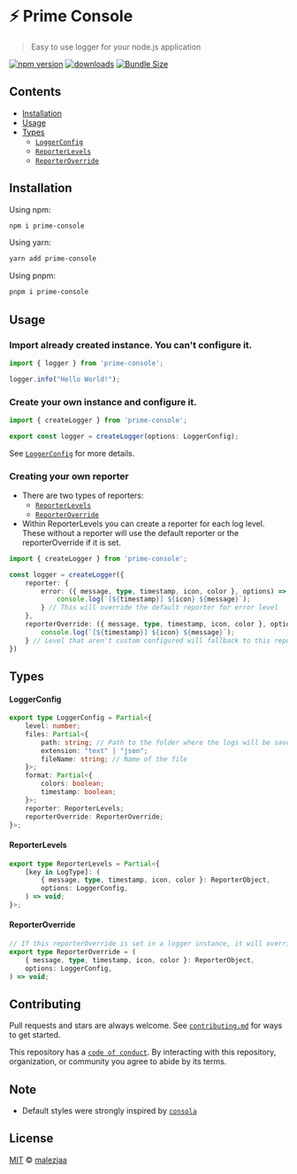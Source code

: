 # ⚡ Prime Console
> Easy to use logger for your node.js application

[![npm version](https://img.shields.io/npm/v/prime-console?style=flat&logoColor=009933&color=ccff66)](https://www.npmjs.com/package/prime-console)
[![downloads](https://img.shields.io/npm/dt/prime-console?style=flat&logoColor=009933&color=ccff66)](https://www.npmjs.com/package/prime-console)
[![Bundle Size](https://img.shields.io/bundlephobia/min/prime-console?style=flat&logoColor=009933&color=ccff66)](https://bundlephobia.com/package/prime-console@2.0.5)

## Contents
* [Installation](#installation)
* [Usage](#usage)
* [Types](#types)
    * [`LoggerConfig`](#loggerconfig)
    * [`ReporterLevels`](#reporterlevels)
    * [`ReporterOverride`](#reporteroverride)

## Installation

Using npm:

```bash
npm i prime-console
```

Using yarn:

```bash
yarn add prime-console
```

Using pnpm:

```bash
pnpm i prime-console
```

## Usage

### Import already created instance. You can't configure it.
```ts
import { logger } from 'prime-console';

logger.info("Hello World!");
```

### Create your own instance and configure it.
```ts
import { createLogger } from 'prime-console';

export const logger = createLogger(options: LoggerConfig);
```
See [`LoggerConfig`][api-logger-config] for more details.

### Creating your own reporter
- There are two types of reporters:
    - [`ReporterLevels`][api-reporter-levels]
    - [`ReporterOverride`][api-reporter-override]
- Within ReporterLevels you can create a reporter for each log level. These without a reporter will use the default reporter or the reporterOverride if it is set.

```ts
import { createLogger } from 'prime-console';

const logger = createLogger({
    reporter: {
        error: ({ message, type, timestamp, icon, color }, options) => {
            console.log(`[${timestamp}] ${icon} ${message}`);
        } // This will override the default reporter for error level
    },
    reporterOverride: ({ message, type, timestamp, icon, color }, options) => {
        console.log(`[${timestamp}] ${icon} ${message}`);
    } // Level that aren't custom configured will fallback to this reporter
})
```

## Types
#### LoggerConfig
```ts
export type LoggerConfig = Partial<{
    level: number;
    files: Partial<{
        path: string; // Path to the folder where the logs will be saved
        extension: "text" | "json";
        fileName: string; // Name of the file
    }>;
    format: Partial<{
        colors: boolean;
        timestamp: boolean;
    }>;
    reporter: ReporterLevels;
    reporterOverride: ReporterOverride;
}>;
```

#### ReporterLevels
```ts
export type ReporterLevels = Partial<{
    [key in LogType]: (
        { message, type, timestamp, icon, color }: ReporterObject,
        options: LoggerConfig,
    ) => void;
}>;
```

#### ReporterOverride
```ts
// If this reporterOverride is set in a logger instance, it will override level that aren't custom configured
export type ReporterOverride = (
    { message, type, timestamp, icon, color }: ReporterObject,
    options: LoggerConfig,
) => void;

```

## Contributing

Pull requests and stars are always welcome. See [`contributing.md`](.github/CONTRIBUTING.md) for ways to get started.

This repository has a [`code of conduct`](.github/CODE_OF_CONDUCT.md). By interacting with this repository, organization, or community you agree to abide by its terms.

## Note
- Default styles were strongly inspired by [`consola`](https://github.com/unjs/consola)

## License

[MIT][license] © [malezjaa][author]

[api-logger-config]: #loggerconfig
[api-reporter-levels]: #reporterlevels
[api-reporter-override]: #reporteroverride
[license]: license
[author]: https://github.com/malezjaa
